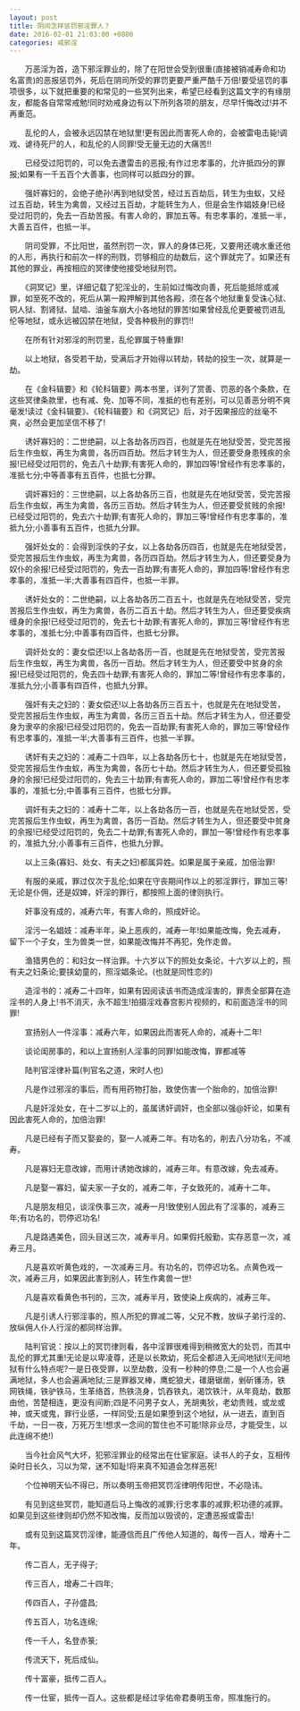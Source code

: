 ```yaml
---
layout: post
title: 阴间怎样惩罚邪淫罪人？
date: 2016-02-01 21:03:00 +0800
categories: 戒邪淫
---
```


　　万恶淫为首，造下邪淫罪业的，除了在阳世会受到很重(直接被销减寿命和功名富贵)的恶报惩罚外，死后在阴司所受的罪罚更要严重严酷千万倍!要受惩罚的事项很多，以下就把重要的和常见的一些冥列出来，希望已经看到这篇文字的有缘朋友，都能各自常常戒勉!同时劝戒身边有以下所列各项的朋友，尽早忏悔改过!并不再重范。
　　乱伦的人，会被永远囚禁在地狱里!更有因此而害死人命的，会被雷电击毙!调戏、谑待死尸的人，和乱伦的人同罪!受无量无边的大痛苦!!
　　已经受过阳罚的，可以免去遭雷击的恶报;有作过忠孝事的，允许抵四分的罪报;如果有一千五百个大善事，也同样可以抵四分的罪。
　　强奸寡妇的，会绝子绝孙!再到地狱受苦，经过五百劫后，转生为虫蚁，又经过五百劫，转生为禽兽，又经过五百劫，才能转生为人，但是会生作娼妓身!已经受过阳罚的，免去一百劫苦报。有害人命的，罪加五等。有忠孝事的，准抵一半，大善五百件，也抵一半。
　　阴司受罪，不比阳世，虽然刑罚一次，罪人的身体已死，又要用还魂水重还他的人形，再执行和前次一样的刑戮，罚够相应的劫数后，这个罪就完了。如果还有其他的罪业，再按相应的冥律使他接受地狱刑罚。
　　《洞冥记》里，详细记载了犯淫业的，生前如过悔改向善，死后能抵除或减罪，如至死不改的，死后从第一殿押解到其他各殿，须在各个地狱重复受诛心狱、铜人狱、割肾狱、鼠啮、油釜车崩大小各地狱的罪苦!如果曾经乱伦更要被罚进乱伦等地狱，或永远被囚禁在地狱，受各种极刑的罪罚!!
　　在所有针对邪淫的刑罚里，乱伦罪属于特重罪!
　　以上地狱，各受若干劫，受满后才开始得以转劫，转劫的投生一次，就算是一劫。
　　在《金科辑要》和《轮科辑要》两本书里，详列了赏善、罚恶的各个条款，在这些冥律条款里，也有减、免、加等不同，准抵的也有差别，可以见善恶分明不爽毫发!读过《金科辑要》、《轮科辑要》和《洞冥记》后，对于因果报应的丝毫不爽，必然会更加坚信不移了!
　　诱奸寡妇的：二世绝嗣，以上各劫各历四百，也就是先在地狱受苦，受完苦报后生作虫蚁，再生为禽兽，各历四百劫。然后才转生为人，但还要受身患残疾的余报!已经受过阳罚的，免去八十劫罪;有害死人命的，罪加四等!曾经作有忠孝事的，准抵七分;中等善事有五百件，也抵七分罪。
　　调奸寡妇的：三世绝嗣，以上各劫各历三百，也就是先在地狱受苦，受完苦报后生作虫蚁，再生为禽兽，各历三百劫。然后才转生为人，但还要受贫贱的余报!已经受过阳罚的，免去六十劫罪;有害死人命的，罪加三等!曾经作有忠孝事的，准抵九分;小善事有五百件，也抵九分罪。
　　强奸处女的：会得到淫佚的子女，以上各劫各历四百，也就是先在地狱受苦，受完苦报后生作虫蚁，再生为禽兽，各历四百劫。然后才转生为人，但还要受身为奴仆的余报!已经受过阳罚的，免去一百劫罪;有害死人命的，罪加四等!曾经作有忠孝事的，准抵一半;大善事有四百件，也抵一半罪。
　　诱奸处女的：二世绝嗣，以上各劫各历二百五十，也就是先在地狱受苦，受完苦报后生作虫蚁，再生为禽兽，各历二百五十劫。然后才转生为人，但还要受疾病缠身的余报!已经受过阳罚的，免去七十劫罪;有害死人命的，罪加三等!曾经作有忠孝事的，准抵七分;中善事有四百件，也抵七分罪。
　　调奸处女的：妻女偿还!以上各劫各历一百，也就是先在地狱受苦，受完苦报后生作虫蚁，再生为禽兽，各历一百劫。然后才转生为人，但还要受中贫身的余报!已经受过阳罚的，免去四十劫罪;有害死人命的，罪加二等!曾经作有忠孝事的，准抵九分;小善事有四百件，也抵九分罪。
　　强奸有夫之妇的：妻女偿还!以上各劫各历三百五十，也就是先在地狱受苦，受完苦报后生作虫蚁，再生为禽兽，各历三百五十劫。然后才转生为人，但还要受身为隶卒的余报!已经受过阳罚的，免去一百劫罪;有害死人命的，罪加三等!曾经作有忠孝事的，准抵一半;大善事有三百件，也抵一半罪。
　　诱奸有夫之妇的：减寿二十四年，以上各劫各历七十，也就是先在地狱受苦，受完苦报后生作虫蚁，再生为禽兽，各历七十劫。然后才转生为人，但还要受孤独身的余报!已经受过阳罚的，免去三十劫罪;有害死人命的，罪加二等!曾经作有忠孝事的，准抵七分;中善事有三百件，也抵七分罪。
　　调奸有夫之妇的：减寿十二年，以上各劫各历一百，也就是先在地狱受苦，受完苦报后生作虫蚁，再生为禽兽，各历一百劫。然后才转生为人，但还要受中贫身的余报!已经受过阳罚的，免去二十劫罪;有害死人命的，罪加一等!曾经作有忠孝事的，准抵九分;小善事有三百件，也抵九分罪。
　　以上三条(寡妇、处女、有夫之妇)都属异姓。如果是属于亲戚，加倍治罪!
　　有服的亲戚，罪过仅次于乱伦;如果在守丧期间作以上的邪淫罪行，罪加三等!无论是仆佣，还是奴婢，奸淫的罪行，都按照上面的律则执行。
　　奸事没有成的，减寿六年，有害人命的，照成奸论。
　　淫污一名娼妓：减寿半年，染上恶疾的，减寿一年!如果能改悔，免去减寿，留下一个子女，生为兽类一世，如果能改悔并不再犯，免作走兽。
　　渔猎男色的：和妇女一样治罪。十六岁以下的照处女条论，十六岁以上的，照有夫之妇条论;要挟幼童的，照淫娼条论。(也就是同性恋的)
　　造淫书的：减寿二十四年，如果有因阅读该书而造成淫害的，罪责全部算在造淫书的人身上!书不消灭，永不超生!拍摄淫戏春宫影片视频的，和前面造淫书的同罪!
　　宣扬别人一件淫事：减寿六年，如果因此而害死人命的，减寿十二年!
　　谈论闺房事的，和以上宣扬别人淫事的同罪!如能改悔，罪都减等
　　陆判官淫律补篇(判官名之道，宋时人也)
　　凡是作过邪淫的事后，而有用药物打胎，致使伤害一个胎命的，加倍治罪!
　　凡是奸淫处女，在十二岁以上的，虽属诱奸调奸，也全部以强@奸论，如果有因此害死人命的，加倍治罪!
　　凡是已经有子而又娶妾的，娶一人减寿二年。有功名的，削去八分功名，不减寿。
　　凡是寡妇无意改嫁，而用计诱她改嫁的，减寿三年。有意改嫁，免去减寿。
　　凡是娶一寡妇，留夫家一子女的，减寿二年，子女致死的，减寿十二年。
　　凡是朋友相见，谈淫佚事三次，减寿一月!致使别人因此有了淫事的，减寿三年;有功名的，罚停迟功名!
　　凡是路遇美色，回头目送三次，减寿半月。如果假托殷勤，实存恶意一次，减寿三月。
　　凡是喜欢听黄色戏的，一次减寿三月。有功名的，罚停迟功名。点黄色戏一次，减寿三月，如果因此害到别人，转生作禽兽一世!
　　凡是喜欢看黄色书刊的，三次，减寿半月，致使染上疾病的，减寿三年。
　　凡是引诱人行邪淫事的，照人所犯的罪减二等，父兄不教，放纵子弟行淫的、放纵佣人仆人行淫的都同样治罪。
　　陆判官说：按以上的冥罚律则看，各中淫罪很难得到稍微宽大的处罚，而其中乱伦的罪尤其重!无论是以卑凌尊，还是以长欺幼，死后全都进入无间地狱!(无间地狱有什么特点呢?一是日夜受罪，以至劫数，没有一秒种的停息;二是一个人也会遍满地狱，多人也会遍满地狱;三是罪器叉棒，鹰蛇狼犬，碓磨锯凿，剉斫镬汤，铁网铁绳，铁驴铁马，生革络首，热铁浇身，饥吞铁丸，渴饮铁汁，从年竟劫，数那由他，苦楚相连，更没有间断;四是不问男子女人，羌胡夷狄，老幼贵贱，或龙或神，或天或鬼，罪行业感，一样同受;五是如果堕到这个地狱，从一进去，直到百千劫，一日一夜，万死万生!想求一念间的暂住也不可能!除非业尽，才能受生，以此连绵不绝!)
　　当今社会风气大坏，犯邪淫罪业的经常出在仕宦家庭。读书人的子女，互相传染时日长久，习以为常，迷不知耻!将来真不知道会怎样恶死!
　　个位神明天仙不得已，所以奏明玉帝把冥罚淫律明传阳世，不必隐讳。
　　有见到这些冥罚，能知道后马上悔改的减罪;行忠孝事的减罪;积功德的减罪。如果见到这些律则却仍然不知改悔，反而加以毁谤的，定遭恶报或雷击!
　　或有见到这篇冥罚淫律，能遵信而且广传他人知道的，每传一百人，增寿十二年。
　　传二百人，无子得子;
　　传三百人，增寿二十四年;
　　传四百人，子孙盛昌;
　　传五百人，功名连绵;
　　传一千人，名登赤箓;
　　传流天下，死后成仙。
　　传十富豪，抵传二百人。
　　传一仕宦，抵传一百人。这些都是经过孚佑帝君奏明玉帝，照准施行的。